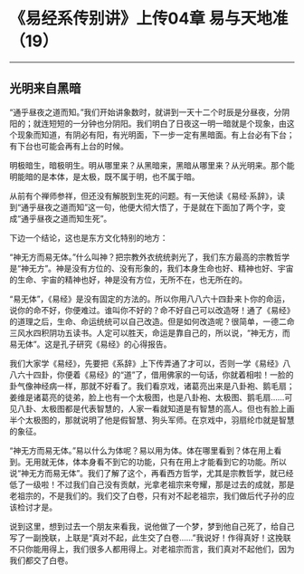 # 《易经系传别讲》上传04章 易与天地准（19）

------

## 光明来自黑暗

“通乎昼夜之道而知。”我们开始讲象数时，就讲到一天十二个时辰是分昼夜，分阴阳的；就连短短的一分钟也分阴阳。我们明白了日夜这一明一暗就是个现象，由这个现象而知道，有阴必有阳，有光明面，下一步一定有黑暗面。有上台必有下台；有下台也可能会再有上台的时候。

明极暗生，暗极明生。明从哪里来？从黑暗来，黑暗从哪里来？从光明来。那个能明能暗的是本体，是太极，既不属于明，也不属于暗。

从前有个禅师参祥，但还没有解脱到生死的问题。有一天他读《易经·系辞》，读到“通乎昼夜之道而知”这一句，他便大彻大悟了，于是就在下面加了两个字，变成“通乎昼夜之道而知生死”。

下边一个结论，这也是东方文化特别的地方：

“神无方而易无体。”什么叫神？把宗教外衣统统剥光了，我们东方最高的宗教哲学是“神无方”。神是没有方位的、没有形象的，我们本身生命也好、精神也好、宇宙的生命、宇宙的精神也好，神是没有方位，无所不在，也无所在的。

“易无体”，《易经》是没有固定的方法的。所以你用八八六十四卦来卜你的命运，说你的命不好，你便难过。谁叫你不好的？命不好自己可以改造呀！通了《易经》的道理之后，生命、命运统统可以自己改造。但是如何改造呢？很简单，一德二命三风水四积阴功五读书。人定可以胜天，命运是靠自己的，所以说，“神无方，而易无体”。这是孔子研究《易经》的心得报告。

我们大家学《易经》，先要把《系辞》上下传弄通了才可以，否则一学《易经》八八六十四卦，你便着《易经》的“道”了，借用佛家的一句话，你就着相啦！一脸的卦气像神经病一样，那就不好看了。我们看京戏，诸葛亮出来是八卦袍、鹅毛扇；姜维是诸葛亮的徒弟，脸上也有一个太极图，也是八卦袍、太极图、鹅毛扇……可见八卦、太极图都是代表智慧的，人家一看就知道是有智慧的高人。但也有脸上画半个太极图的，那就说明了他是假智慧、狗头军师。在京戏中，羽扇纶巾就是智慧的象征。

“神无方而易无体。”易以什么为体呢？易以用为体。体在哪里看到？体在用上看到。无用就无体，体本身看不到它的功能，只有在用上才能看到它的功能。所以说“神无方而易无体”。我们了解了这个，再看西方哲学，尤其是宗教哲学，就已经低了一级啦！不过我们自己没有贡献，光拿老祖宗来夸耀，那是过去的成就，那是老祖宗的，不是我们的。我们交了白卷，只有对不起老祖宗，我们做后代子孙的应该检讨才是。

说到这里，想到过去一个朋友来看我，说他做了一个梦，梦到他自己死了，给自己写了一副挽联，上联是“真对不起，此生交了白卷……”我说好！作得真好！这挽联不只你能用得上，我们很多人都用得上。对老祖宗而言，我们真对不起他们，因为我们都交了白卷。